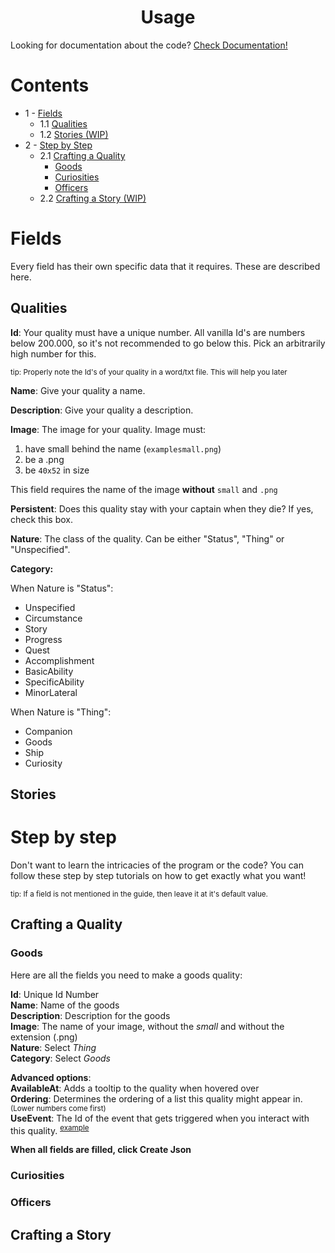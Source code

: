 <h1 align="center">Usage</h1>

Looking for documentation about the code? [Check Documentation!](Documentation.md)

# Contents

- 1 - [Fields](#fields)
  - 1.1 [Qualities](#qualities)
  - 1.2 [Stories (WIP)](#stories)
- 2 - [Step by Step](#step-by-step)
  - 2.1 [Crafting a Quality](#crafting-a-quality)
    - [Goods](#goods)
    - [Curiosities](#curiosities)
    - [Officers](#officers)
  - 2.2 [Crafting a Story (WIP)](#crafting-a-story)

# Fields

Every field has their own specific data that it requires. These are described here.

## Qualities

**Id**: Your quality must have a unique number. All vanilla Id's are numbers below 200.000, so it's not recommended to go below this. Pick an arbitrarily high number for this.

<sup>tip: Properly note the Id's of your quality in a word/txt file. This will help you later</sup>

**Name**: Give your quality a name.

**Description**: Give your quality a description.

**Image**: The image for your quality. Image must:

1. have small behind the name (`examplesmall.png`)
2. be a .png
3. be `40x52` in size

This field requires the name of the image **without** `small` and `.png`

**Persistent**: Does this quality stay with your captain when they die? If yes, check this box.

**Nature**: The class of the quality. Can be either "Status", "Thing" or "Unspecified".

**Category:**

When Nature is "Status":

- Unspecified
- Circumstance
- Story
- Progress
- Quest
- Accomplishment
- BasicAbility
- SpecificAbility
- MinorLateral

When Nature is "Thing":

- Companion
- Goods
- Ship
- Curiosity

## Stories

# Step by step

Don't want to learn the intricacies of the program or the code? You can follow these step by step tutorials on how to get exactly what you want!

<sup>tip: If a field is not mentioned in the guide, then leave it at it's default value.</sup>

## Crafting a Quality

### Goods

Here are all the fields you need to make a goods quality:

**Id**: Unique Id Number<br>
**Name**: Name of the goods<br>
**Description**: Description for the goods<br>
**Image**: The name of your image, without the *small* and without the extension (.png)<br>
**Nature**: Select *Thing*<br>
**Category**: Select *Goods*<br>

**Advanced options**:<br>
**AvailableAt**: Adds a tooltip to the quality when hovered over<br>
**Ordering**: Determines the ordering of a list this quality might appear in. <sup>(Lower numbers come first)</sup><br>
**UseEvent**: The Id of the event that gets triggered when you interact with this quality. <sup>[example](http://sunlesssea.fandom.com/wiki/Strategic_Information)<br>

**When all fields are filled, click Create Json**

### Curiosities

### Officers

## Crafting a Story
